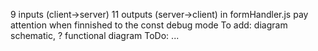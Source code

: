 9 inputs (client->server)
11 outputs (server->client)
in formHandler.js pay attention when finnished to the const debug mode
To add: diagram schematic, ? functional diagram
ToDo:
...
